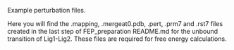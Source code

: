 Example perturbation files.

Here you will find the .mapping, .mergeat0.pdb, .pert, .prm7 and .rst7 files created in the last step of FEP_preparation README.md for the unbound transition of Lig1-Lig2. These files are required for free energy calculations.
